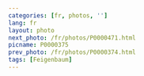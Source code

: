 ```yaml
---
categories: [fr, photos, '']
lang: fr
layout: photo
next_photo: /fr/photos/P0000471.html
picname: P0000375
prev_photo: /fr/photos/P0000374.html
tags: [Feigenbaum]
---
```

